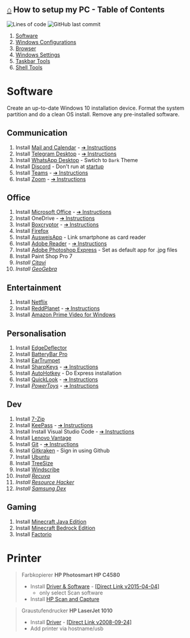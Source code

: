 ## [⌂](README.md) **How to setup my PC** - Table of Contents
![Lines of code](https://img.shields.io/tokei/lines/github/yetenol/setup-computer?color=white)
![GitHub last commit](https://img.shields.io/github/last-commit/yetenol/setup-computer?color=white)
1. [Software](#software)
1. [Windows Configurations](windows-configs.md)  
1. [Browser](browser.md)  
1. [Windows Settings](windows-settings.md)  
1. [Taskbar Tools](taskbar-tools/taskbar-tools.md)  
1. [Shell Tools](shell-tools/)


# Software
Create an up-to-date Windows 10 installation device.
Format the system partition and do a clean OS install.
Remove any pre-installed software.

## Communication
1. Install [Mail and Calendar](https://www.microsoft.com/en-us/p/mail-and-calendar/9wzdncrfhvqm)
    \- [➔ Instructions](instructions.md#install-mail-and-calendar)
1. Install [Telegram Desktop](https://www.microsoft.com/en-us/p/telegram-desktop/9nztwsqntd0s)
    \- [➔ Instructions](instructions.md#install-telegram-desktop)
1. Install [WhatsApp Desktop](https://www.microsoft.com/en-us/p/whatsapp-desktop/9nksqgp7f2nh) - 
    Swtich to `Dark` Theme
1. Install [Discord](https://discord.com/download)
    \- Don't run at [startup](how-to-dos.md#edit-startup-apps)
1. Install [Teams](https://www.microsoft.com/en-us/microsoft-teams/download-app#desktopAppDownloadregion)
    \- [➔ Instructions](instructions.md#install-teams)
1. Install [Zoom](https://zoom.us/download)
    \- [➔ Instructions](instructions.md#install-zoom)

## Office
1. Install [Microsoft Office](https://account.microsoft.com/services/office/install)
    \- [➔ Instructions](instructions.md#install-microsoft-office)
1. Install OneDrive
    \- [➔ Instructions](instructions.md#install-onedrive)
1. Install [Boxcryptor](https://www.boxcryptor.com/en/download/)
    \- [➔ Instructions](instructions.md#install-boxcryptor)
1. Install [Firefox](https://www.mozilla.org/en-US/firefox/download/thanks/)
1. Install [AusweisApp](https://www.ausweisapp.bund.de/download/windows-und-mac/)
    \- Link smartphone as card reader
1. Install [Adobe Reader](https://get.adobe.com/reader/)
    \- [➔ Instructions](instructions.md#install-adobe-reader)
1. Install [Adobe Photoshop Express](https://www.microsoft.com/en-us/p/adobe-photoshop-express-image-editor-adjustments-filters-effects-borders/9wzdncrfj27n)
    \- Set as default app for .jpg files
1. Install Paint Shop Pro 7
1. *Install [Citavi](https://www.citavi.com/en/download)*
1. *Install [GeoGebra](https://download.geogebra.org/package/win)*

## Entertainment
1. Install [Netflix](https://www.microsoft.com/en-us/p/netflix/9wzdncrfj3tj)
1. Install [ReddPlanet](https://www.microsoft.com/en-us/p/reddplanet/9nblggh4s44m)
    \- [➔ Instructions](instructions.md#install-reddplanet)
1. Install [Amazon Prime Video for Windows](https://www.microsoft.com/en-us/p/amazon-prime-video-for-windows/9p6rc76msmmj)

## Personalisation
1. Install [EdgeDeflector](https://github.com/da2x/EdgeDeflector/releases/latest/download/EdgeDeflector_install.exe)
1. Install [BatteryBar Pro](https://batterybarpro.com/basic.php)
1. Install [EarTrumpet](https://www.microsoft.com/en-us/p/eartrumpet/9nblggh516xp)
1. Install [SharpKeys](https://github.com/randyrants/sharpkeys/releases/latest)
    \- [➔ Instructions](instructions.md#install-sharpkeys)
1. Install [AutoHotkey](https://www.autohotkey.com/download/ahk-install.exe)
    \- Do Express installation
1. Install [QuickLook](https://www.microsoft.com/en-us/p/quicklook/9nv4bs3l1h4s)
    \- [➔ Instructions](instructions.md#install-quicklook)
1. Install [*PowerToys*](https://github.com/microsoft/PowerToys/releases/latest)
    \- [➔ Instructions](instructions.md#install-quicklook)

## Dev
1. Install [7-Zip](https://www.7-zip.org/)
1. Install [KeePass](https://keepass.info/download.html)
    \- [➔ Instructions](instructions.md#install-keepass)
1. Install Install Visual Studio Code
    \- [➔ Instructions](instructions.md#install-visual-studio-code)
1. Install [Lenovo Vantage](https://www.microsoft.com/en-us/p/lenovo-vantage/9wzdncrfj4mv)
1. Install [Git](https://git-scm.com/download/win)
    \- [➔ Instructions](instructions.md#install-git)
1. Install [Gitkraken](https://www.gitkraken.com/download/windows64)
    \- Sign in using Github
1. Install [Ubuntu](https://www.microsoft.com/en-us/p/ubuntu/9nblggh4msv6)
1. Install [TreeSize](https://www.microsoft.com/en-us/p/treesize-free/9nblggh40881)
1. Install [Windscribe](https://windscribe.com/download)
1. *Install [Recuva](https://www.ccleaner.com/recuva/download)*
1. *Install [Resource Hacker](http://www.angusj.com/resourceh*acker/#download)*
1. *Install [Samsung Dex](https://www.samsung.com/global/download/SamsungDeXWin)*
## Gaming
1. Install [Minecraft Java Edition](https://www.minecraft.net/en-us/download/)
1. Install [Minecraft Bedrock Edition](https://www.microsoft.com/en-us/p/minecraft-for-windows-10/9nblggh2jhxj)
1. Install [Factorio](https://factorio.com/download)

# Printer
> Farbkopierer **HP Photosmart HP C4580**
> - Install [Driver & Software](https://support.hp.com/us-en/drivers/selfservice/hp-photosmart-c4500-all-in-one-printer-series/3575173/model/3575174) -
[[Direct Link v2015-04-04]](https://ftp.hp.com/pub/softlib/software13/COL30130/mp-109997-3/PS_AIO_04_C4500_USW_Full_Win_WW_140_408-5.exe)
>     - only select Scan software
> - Install [HP Scan and Capture](https://www.microsoft.com/en-us/p/hp-scan-and-capture/9wzdncrfhwl0)

> Graustufendrucker **HP LaserJet 1010**
> - Install [Driver](https://support.hp.com/us-en/drivers/selfservice/hp-laserjet-1010-printer-series/306505) -
[[Direct Link v2008-09-24]](https://ftp.hp.com/pub/softlib/software10/COL27082/lj-67501-1/lj1010serieshb-vista64.zip)
> - Add printer via hostname/usb
